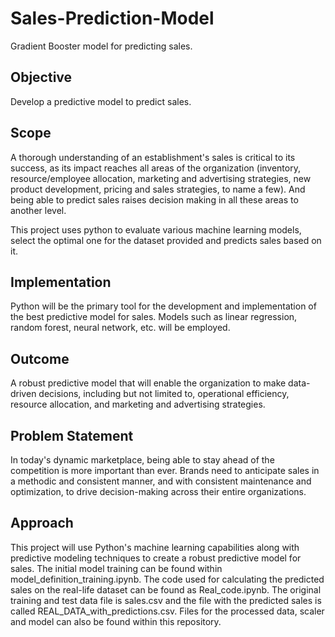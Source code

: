 # Sales-Prediction-Model
Gradient Booster model for predicting sales.

## **Objective**
Develop a predictive model to predict sales.

## **Scope**
A thorough understanding of an establishment's sales is critical to its success, as its impact reaches all areas of the organization (inventory, resource/employee allocation, marketing and advertising strategies, new product development, pricing and sales strategies, to name a few). And being able to predict sales raises decision making in all these areas to another level.

This project uses python to evaluate various machine learning models, select the optimal one for the dataset provided and predicts sales based on it.

## **Implementation**
Python will be the primary tool for the development and implementation of the best predictive model for sales. Models such as linear regression, random forest, neural network, etc. will be employed.

## **Outcome**
A robust predictive model that will enable the organization to make data-driven decisions, including but not limited to, operational efficiency, resource allocation, and marketing and advertising strategies.

## **Problem Statement**
In today's dynamic marketplace, being able to stay ahead of the competition is more important than ever. Brands need to anticipate sales in a methodic and consistent manner, and with consistent maintenance and optimization, to drive decision-making across their entire organizations.

## **Approach**
This project will use Python's machine learning capabilities along with predictive modeling techniques to create a robust predictive model for sales. The initial model training can be found within model_definition_training.ipynb. The code used for calculating the predicted sales on the real-life dataset can be found as Real_code.ipynb. The original training and test data file is sales.csv and the file with the predicted sales is called REAL_DATA_with_predictions.csv. Files for the processed data, scaler and model can also be found within this repository.
